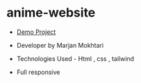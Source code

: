 # anime-website 
- [Demo Project](https://marjanmokhtari.github.io/anime-website/)
  
- Developer by Marjan Mokhtari

- Technologies Used - Html , css , tailwind
  
- Full responsive
